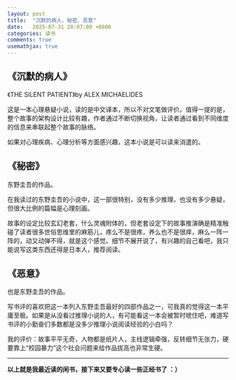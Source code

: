 ```yaml
---
layout: post
title:  "沉默的病人、秘密、恶意"
date:   2025-07-31 20:07:00 +0800
categories: 读书
comments: true
usemathjax: true
---
```


## 《沉默的病人》

《THE SILENT PATIENT》by ALEX MICHAELIDES

这是一本心理悬疑小说，读的是中文译本，所以不对文笔做评价。值得一提的是，整个故事的架构设计比较有趣，作者通过不断切换视角，让读者通过看到不同维度的信息来串联起整个故事的脉络。

如果对心理疾病、心理分析等方面感兴趣，这本小说是可以读来消遣的。


## 《秘密》

东野圭吾的作品。

在我读过的东野圭吾的小说中，这一部很特别，没有多少推理，也没有多少悬疑，但很大比例的篇幅是心理刻画。

故事的设定比较玄幻老套，什么灵魂附体的，但老套设定下的故事推演确是精准触碰了读者很多世俗思维里的麻筋儿，疼么不是很疼，养么也不是很痒，麻么一阵一阵的，动又动弹不得，就是这个感觉。细节不展开说了，有兴趣的自己看吧，我只能说写这类东西还得是日本人，推荐阅读。


## 《恶意》

也是东野圭吾的作品。

写书评的喜欢把这一本列入东野圭吾最好的四部作品之一，可我真的觉得这一本平庸至极。如果是从没看过推理小说的人，有可能看这一本会被暂时唬住吧，难道写书评的小勤奋们多数都是没多少推理小说阅读经验的小白吗？

我的评价：故事平平无奇，人物都是纸片人，主线逻辑牵强，反转细节无张力，硬要靠上“校园暴力”这个社会问题来给作品拔高也非常生硬。



<hr>


**以上就是我最近读的闲书，接下来又要专心读一些正经书了  ：）**
